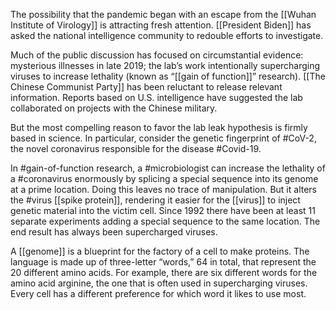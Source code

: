 The possibility that the pandemic began with an escape from the [[Wuhan Institute of Virology]] is attracting fresh attention. [[President Biden]] has asked the national intelligence community to redouble efforts to investigate.

Much of the public discussion has focused on circumstantial evidence: mysterious illnesses in late 2019; the lab’s work intentionally supercharging viruses to increase lethality (known as “[[gain of function]]” research). [[The Chinese Communist Party]] has been reluctant to release relevant information. Reports based on U.S. intelligence have suggested the lab collaborated on projects with the Chinese military.

But the most compelling reason to favor the lab leak hypothesis is firmly based in science. In particular, consider the genetic fingerprint of #CoV-2, the novel coronavirus responsible for the disease #Covid-19. 

In #gain-of-function research, a #microbiologist can increase the lethality of a #coronavirus enormously by splicing a special sequence into its genome at a prime location. Doing this leaves no trace of manipulation. But it alters the #virus [[spike protein]], rendering it easier for the [[virus]] to inject genetic material into the victim cell. Since 1992 there have been at least 11 separate experiments adding a special sequence to the same location. The end result has always been supercharged viruses.

A [[genome]] is a blueprint for the factory of a cell to make proteins. The language is made up of three-letter “words,” 64 in total, that represent the 20 different amino acids. For example, there are six different words for the amino acid arginine, the one that is often used in supercharging viruses. Every cell has a different preference for which word it likes to use most.